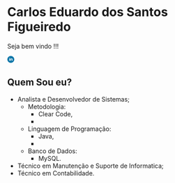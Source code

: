 # Carlos Eduardo dos Santos Figueiredo

Seja bem vindo !!!

![](.gitbook/assets/linkedin-1-.png)

## Quem Sou eu?

* Analista e Desenvolvedor de Sistemas;
  * Metodologia:
    * Clear Code,
    * 
  * Linguagem de Programação:
    * Java,
    * 
  * Banco de Dados:
    * MySQL.
* Técnico em Manutenção e Suporte  de  Informatica;
* Técnico em Contabilidade.

 

